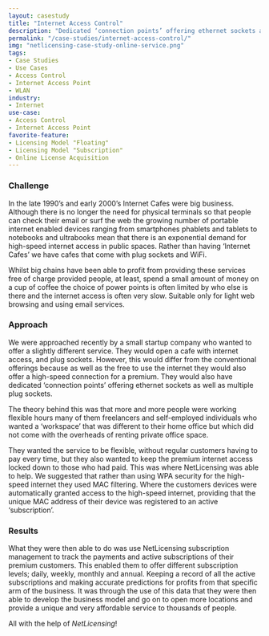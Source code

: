 ```yaml
---
layout: casestudy
title: "Internet Access Control"
description: "Dedicated ‘connection points’ offering ethernet sockets as well as multiple plug sockets."
permalink: "/case-studies/internet-access-control/"
img: "netlicensing-case-study-online-service.png"
tags:
- Case Studies
- Use Cases
- Access Control
- Internet Access Point
- WLAN
industry:
- Internet
use-case:
- Access Control
- Internet Access Point
favorite-feature:
- Licensing Model "Floating"
- Licensing Model "Subscription"
- Online License Acquisition
---
```


### Challenge

In the late 1990’s and early 2000’s Internet Cafes were big business. Although there is no longer the need for physical terminals so that people can check their email or surf the web the growing number of portable internet enabled devices ranging from smartphones phablets and tablets to notebooks and ultrabooks mean that there is an exponential demand for high-speed internet access in public spaces.
Rather than having ‘Internet Cafes’ we have cafes that come with plug sockets and WiFi.

Whilst big chains have been able to profit from providing these services free of charge provided people, at least, spend a small amount of money on a cup of coffee the choice of power points is often limited by who else is there and the internet access is often very slow. Suitable only for light web browsing and using email services.

### Approach

We were approached recently by a small startup company who wanted to offer a slightly different service. They would open a cafe with internet access, and plug sockets. However, this would differ from the conventional offerings because as well as the free to use the internet they would also offer a high-speed connection for a premium. They would also have dedicated ‘connection points’ offering ethernet sockets as well as multiple plug sockets.

The theory behind this was that more and more people were working flexible hours many of them freelancers and self-employed individuals who wanted a ‘workspace’ that was different to their home office but which did not come with the overheads of renting private office space.

They wanted the service to be flexible, without regular customers having to pay every time, but they also wanted to keep the premium internet access locked down to those who had paid. This was where NetLicensing was able to help. We suggested that rather than using WPA security for the high-speed internet they used MAC filtering. Where the customers devices were automatically granted access to the high-speed internet, providing that the unique MAC address of their device was registered to an active ‘subscription’.

### Results

What they were then able to do was use NetLicensing subscription management to track the payments and active subscriptions of their premium customers. This enabled them to offer different subscription levels; daily, weekly, monthly and annual. Keeping a record of all the active subscriptions and making accurate predictions for profits from that specific arm of the business. It was through the use of this data that they were then able to develop the business model and go on to open more locations and provide a unique and very affordable service to thousands of people.

All with the help of _NetLicensing_!
